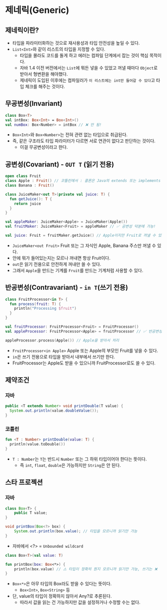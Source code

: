 # 제네릭(Generic)
## 제네릭이란?
- 타입을 파라미터화하는 것으로 재사용성과 타입 안전성을 높일 수 있다.
- `List<Int>`와 같이 리스트의 타입을 지정할 수 있다.
  - 타입을 몰라도 코드를 돌게 하고 에러는 컴파일 단계에서 잡는 것이 핵심 목적이다.
  - 자바 1.4 이전 버전에서는 `List`에 뭐든 넣을 수 있었고 꺼낼 때마다 `Object`로 받아서 형변환을 해야했다.
  - 제네릭이 도입된 이후에는 컴파일러가 `이 리스트에는 int만 들어갈 수 있다`고 타입 체크를 해주는 것이다.

## 무공변성(Invariant)
```kotlin
class Box<T>
val intBox: Box<Int> = Box<Int>()
val numBox: Box<Number> = intBox // ❌ 안 됨!
```
- `Box<Int>`와 `Box<Number>`는 전혀 관련 없는 타입으로 취급된다.
- 즉, 같은 구조라도 타입 파라미터가 다르면 서로 연관이 없다고 판단하는 것이다.
  - 이걸 무공변성이라고 한다.

## 공변성(Covariant) - `OUT T` (읽기 전용)
```kotlin
open class Fruit
class Apple : Fruit() // 코틀린에서 : 콜론은 Java의 extends 또는 implements 역할
class Banana : Fruit()

class JuiceMaker<out T>(private val juice: T) {
  fun getJuice(): T {
    return juice
  }
}

val appleMaker: JuiceMaker<Apple> = JuiceMaker(Apple())
val fruitMaker: JuiceMaker<Fruit> = appleMaker // ✅ 공변성 덕분에 가능!

val juice: Fruit = fruitMaker.getJuice() // Apple이지만 Fruit로 꺼낼 수 있음
```
- `JuiceMaker<out Fruit>` Fruit 또는 그 자식인 Apple, Banana 주스만 꺼낼 수 있다.
- 안에 뭐가 들어있는지는 모르나 꺼내면 항상 Fruit이다.
- `out`은 읽기 전용으로 안전하게 꺼내만 쓸 수 있다.
- 그래서 `Apple`을 만드는 기계를 `Fruit`를 만드는 기계처럼 사용할 수 있다.

## 반공변성(Contravariant) - `in T`(쓰기 전용)
```kotlin
class FruitProcessor<in T> {
  fun process(fruit: T) {
    println("Processing $fruit")
  }
}

val fruitProcessor: FruitProcessor<Fruit> = FruitProcessor()
val appleProcessor: FruitProcessor<Apple> = fruitProcessor // ✅ 반공변성 덕분에 가능!

appleProcessor.process(Apple()) // Apple을 받아서 처리
```
- `FruitProcessor<in Apple>` Apple 또는 Apple의 부모인 Fruit를 넣을 수 있다.
- `in`은 쓰기 전용으로 타입을 받아서 내부에서 쓰기만 한다.
- FruitProcessor<Fruit>는 Apple도 받을 수 있으니까 FruitProcessor<Apple>로도 쓸 수 있다.

## 제약조건
### 자바
```java
public <T extends Number> void printDouble(T value) {
  System.out.println(value.doubleValue());
}
```

### 코틀린
```kotlin
fun <T : Number> printDouble(value: T) {
  println(value.toDouble())
}
```
- `T : Number`는 `T`는 반드시 `Number` 또는 그 하위 타입이어야 한다는 뜻이다.
  - 즉 `int`, `float`, `double`은 가능하지만 `String`은 안 된다.

## 스타 프로젝션
### 자바
```java
class Box<T> {
    public T value;
}

void printBox(Box<?> box) {
    System.out.println(box.value); // 타입을 모르니까 읽기만 가능
}
```
- 자바에서 <?> = `Unbounded wildcard`

```kotlin
class Box<T>(val value: T)

fun printBox(box: Box<*>) {
    println(box.value) // ⚠️ 타입이 정확히 뭔지 모르니까 읽기만 가능, 쓰기는 ❌
}
```
- `Box<*>`은 아무 타입의 Box라도 받을 수 있다는 뜻이다.
  - `Box<Int>`, `Box<String>` 등
- 단, value의 타입이 정확하지 않아서 Any?로 추론된다.
  - 따라서 값을 읽는 건 가능하지만 값을 설정하거나 수정할 수는 없다.